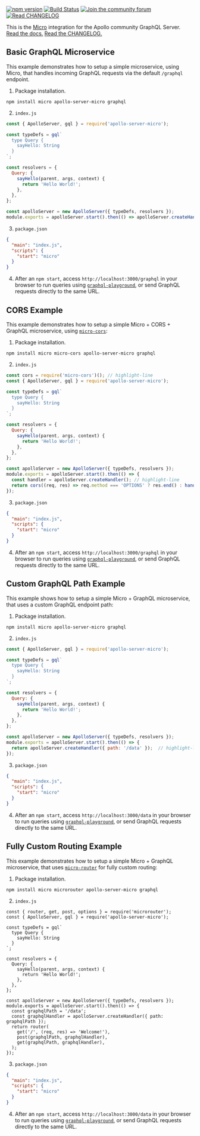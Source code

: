 [![npm version](https://badge.fury.io/js/apollo-server-core.svg)](https://badge.fury.io/js/apollo-server-core)
[![Build Status](https://circleci.com/gh/apollographql/apollo-server/tree/main.svg?style=svg)](https://circleci.com/gh/apollographql/apollo-server)
[![Join the community forum](https://img.shields.io/badge/join%20the%20community-forum-blueviolet)](https://community.apollographql.com)
[![Read CHANGELOG](https://img.shields.io/badge/read-changelog-blue)](https://github.com/apollographql/apollo-server/blob/HEAD/CHANGELOG.md)


This is the [Micro](https://github.com/zeit/micro) integration for the Apollo community GraphQL Server. [Read the docs.](https://www.apollographql.com/docs/apollo-server/) [Read the CHANGELOG.](https://github.com/apollographql/apollo-server/blob/main/CHANGELOG.md)

## Basic GraphQL Microservice

This example demonstrates how to setup a simple microservice, using Micro, that
handles incoming GraphQL requests via the default `/graphql` endpoint.

1) Package installation.

```shell
npm install micro apollo-server-micro graphql
```

2) `index.js`

```js
const { ApolloServer, gql } = require('apollo-server-micro');

const typeDefs = gql`
  type Query {
    sayHello: String
  }
`;

const resolvers = {
  Query: {
    sayHello(parent, args, context) {
      return 'Hello World!';
    },
  },
};

const apolloServer = new ApolloServer({ typeDefs, resolvers });
module.exports = apolloServer.start().then(() => apolloServer.createHandler());
```

3) `package.json`

```json
{
  "main": "index.js",
  "scripts": {
    "start": "micro"
  }
}
```

4) After an `npm start`, access `http://localhost:3000/graphql` in your
browser to run queries using
[`graphql-playground`](https://github.com/prismagraphql/graphql-playground),
or send GraphQL requests directly to the same URL.

## CORS Example

This example demonstrates how to setup a simple Micro + CORS + GraphQL
microservice, using [`micro-cors`](https://github.com/possibilities/micro-cors):

1) Package installation.

```shell
npm install micro micro-cors apollo-server-micro graphql
```

2) `index.js`

```js
const cors = require('micro-cors')(); // highlight-line
const { ApolloServer, gql } = require('apollo-server-micro');

const typeDefs = gql`
  type Query {
    sayHello: String
  }
`;

const resolvers = {
  Query: {
    sayHello(parent, args, context) {
      return 'Hello World!';
    },
  },
};

const apolloServer = new ApolloServer({ typeDefs, resolvers });
module.exports = apolloServer.start().then(() => {
  const handler = apolloServer.createHandler(); // highlight-line
  return cors((req, res) => req.method === 'OPTIONS' ? res.end() : handler(req, res)) // highlight-line
});
```

3) `package.json`

```json
{
  "main": "index.js",
  "scripts": {
    "start": "micro"
  }
}
```

4) After an `npm start`, access `http://localhost:3000/graphql` in your
browser to run queries using
[`graphql-playground`](https://github.com/prismagraphql/graphql-playground),
or send GraphQL requests directly to the same URL.

## Custom GraphQL Path Example

This example shows how to setup a simple Micro + GraphQL microservice, that
uses a custom GraphQL endpoint path:

1) Package installation.

```shell
npm install micro apollo-server-micro graphql
```

2) `index.js`

```js
const { ApolloServer, gql } = require('apollo-server-micro');

const typeDefs = gql`
  type Query {
    sayHello: String
  }
`;

const resolvers = {
  Query: {
    sayHello(parent, args, context) {
      return 'Hello World!';
    },
  },
};

const apolloServer = new ApolloServer({ typeDefs, resolvers });
module.exports = apolloServer.start().then(() => {
  return apolloServer.createHandler({ path: '/data' });  // highlight-line
});
```

3) `package.json`

```json
{
  "main": "index.js",
  "scripts": {
    "start": "micro"
  }
}
```

4) After an `npm start`, access `http://localhost:3000/data` in your
browser to run queries using
[`graphql-playground`](https://github.com/prismagraphql/graphql-playground),
or send GraphQL requests directly to the same URL.

## Fully Custom Routing Example

This example demonstrates how to setup a simple Micro + GraphQL microservice,
that uses [`micro-router`](https://github.com/pedronauck/micro-router) for
fully custom routing:

1) Package installation.

```shell
npm install micro microrouter apollo-server-micro graphql
```

2) `index.js`

```js{1,21-26}
const { router, get, post, options } = require('microrouter');
const { ApolloServer, gql } = require('apollo-server-micro');

const typeDefs = gql`
  type Query {
    sayHello: String
  }
`;

const resolvers = {
  Query: {
    sayHello(parent, args, context) {
      return 'Hello World!';
    },
  },
};

const apolloServer = new ApolloServer({ typeDefs, resolvers });
module.exports = apolloServer.start().then(() => {
  const graphqlPath = '/data';
  const graphqlHandler = apolloServer.createHandler({ path: graphqlPath });
  return router(
    get('/', (req, res) => 'Welcome!'),
    post(graphqlPath, graphqlHandler),
    get(graphqlPath, graphqlHandler),
  );
});
```

3) `package.json`

```json
{
  "main": "index.js",
  "scripts": {
    "start": "micro"
  }
}
```

4) After an `npm start`, access `http://localhost:3000/data` in your
browser to run queries using
[`graphql-playground`](https://github.com/prismagraphql/graphql-playground),
or send GraphQL requests directly to the same URL.
